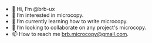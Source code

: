 - 👋 Hi, I’m @brb-ux
- 👀 I’m interested in microcopy. 
- 🌱 I’m currently learning how to write microcopy.
- 💞️ I’m looking to collaborate on any project's microcopy.
- 📫 How to reach me brb.microcopy@gmail.com.

<!---
brb-ux/brb-ux is a ✨ special ✨ repository because its `README.md` (this file) appears on your GitHub profile.
You can click the Preview link to take a look at your changes.
--->
